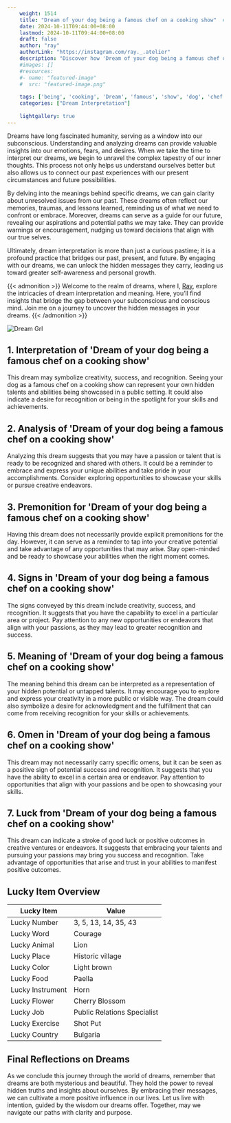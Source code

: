 ```yaml
---
    weight: 1514
    title: "Dream of your dog being a famous chef on a cooking show"  # Assuming 'title' column exists
    date: 2024-10-11T09:44:00+08:00
    lastmod: 2024-10-11T09:44:00+08:00
    draft: false
    author: "ray"
    authorLink: "https://instagram.com/ray._.atelier"
    description: "Discover how 'Dream of your dog being a famous chef on a cooking show' can interpret your future and uncover its significant meanings in your life."
    #images: []
    #resources:
    #- name: "featured-image"
    #  src: "featured-image.png"
    
    tags: ['being', 'cooking', 'Dream', 'famous', 'show', 'dog', 'chef']
    categories: ["Dream Interpretation"]
    
    lightgallery: true
---
```

    
Dreams have long fascinated humanity, serving as a window into our subconscious. Understanding and analyzing dreams can provide valuable insights into our emotions, fears, and desires. When we take the time to interpret our dreams, we begin to unravel the complex tapestry of our inner thoughts. This process not only helps us understand ourselves better but also allows us to connect our past experiences with our present circumstances and future possibilities.

By delving into the meanings behind specific dreams, we can gain clarity about unresolved issues from our past. These dreams often reflect our memories, traumas, and lessons learned, reminding us of what we need to confront or embrace. Moreover, dreams can serve as a guide for our future, revealing our aspirations and potential paths we may take. They can provide warnings or encouragement, nudging us toward decisions that align with our true selves.

Ultimately, dream interpretation is more than just a curious pastime; it is a profound practice that bridges our past, present, and future. By engaging with our dreams, we can unlock the hidden messages they carry, leading us toward greater self-awareness and personal growth.

{{< admonition >}}
Welcome to the realm of dreams, where I, [Ray](https://instagram.com/ray._.atelier), explore the intricacies of dream interpretation and meaning. Here, you’ll find insights that bridge the gap between your subconscious and conscious mind. Join me on a journey to uncover the hidden messages in your dreams.
{{< /admonition >}}

![Dream Grl](https://cdn.pixabay.com/photo/2017/11/02/03/35/gothic-2910057_1280.jpg "Dream Grl")

## 1. Interpretation of 'Dream of your dog being a famous chef on a cooking show'

This dream may symbolize creativity, success, and recognition. Seeing your dog as a famous chef on a cooking show can represent your own hidden talents and abilities being showcased in a public setting. It could also indicate a desire for recognition or being in the spotlight for your skills and achievements.

## 2. Analysis of 'Dream of your dog being a famous chef on a cooking show'

Analyzing this dream suggests that you may have a passion or talent that is ready to be recognized and shared with others. It could be a reminder to embrace and express your unique abilities and take pride in your accomplishments. Consider exploring opportunities to showcase your skills or pursue creative endeavors.

## 3. Premonition for 'Dream of your dog being a famous chef on a cooking show'

Having this dream does not necessarily provide explicit premonitions for the day. However, it can serve as a reminder to tap into your creative potential and take advantage of any opportunities that may arise. Stay open-minded and be ready to showcase your abilities when the right moment comes.

## 4. Signs in 'Dream of your dog being a famous chef on a cooking show'

The signs conveyed by this dream include creativity, success, and recognition. It suggests that you have the capability to excel in a particular area or project. Pay attention to any new opportunities or endeavors that align with your passions, as they may lead to greater recognition and success.

## 5. Meaning of 'Dream of your dog being a famous chef on a cooking show'

The meaning behind this dream can be interpreted as a representation of your hidden potential or untapped talents. It may encourage you to explore and express your creativity in a more public or visible way. The dream could also symbolize a desire for acknowledgment and the fulfillment that can come from receiving recognition for your skills or achievements.

## 6. Omen in 'Dream of your dog being a famous chef on a cooking show'

This dream may not necessarily carry specific omens, but it can be seen as a positive sign of potential success and recognition. It suggests that you have the ability to excel in a certain area or endeavor. Pay attention to opportunities that align with your passions and be open to showcasing your skills.

## 7. Luck from 'Dream of your dog being a famous chef on a cooking show'

This dream can indicate a stroke of good luck or positive outcomes in creative ventures or endeavors. It suggests that embracing your talents and pursuing your passions may bring you success and recognition. Take advantage of opportunities that arise and trust in your abilities to manifest positive outcomes.

## Lucky Item Overview
| Lucky Item          | Value              |
|---------------|--------------------|
| Lucky Number        | 3, 5, 13, 14, 35, 43  |
| Lucky Word          | Courage |
| Lucky Animal        | Lion |
| Lucky Place         | Historic village     |
| Lucky Color         | Light brown     |
| Lucky Food          | Paella      |
| Lucky Instrument    | Horn |
| Lucky Flower        | Cherry Blossom    |
| Lucky Job           | Public Relations Specialist       |
| Lucky Exercise      | Shot Put  |
| Lucky Country       | Bulgaria    |


##  Final Reflections on Dreams

As we conclude this journey through the world of dreams, remember that dreams are both mysterious and beautiful. They hold the power to reveal hidden truths and insights about ourselves. By embracing their messages, we can cultivate a more positive influence in our lives. Let us live with intention, guided by the wisdom our dreams offer. Together, may we navigate our paths with clarity and purpose.
